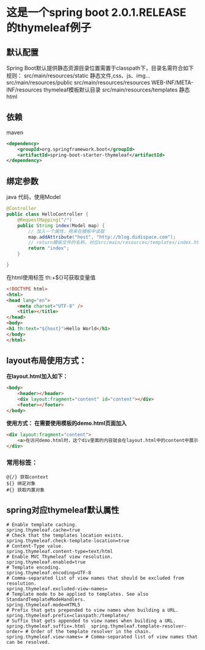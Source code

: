 这是一个spring boot 2.0.1.RELEASE 的thymeleaf例子
============================================
## 默认配置
Spring Boot默认提供静态资源目录位置需置于classpath下，目录名需符合如下规则：
    src/main/resources/static 静态文件,css、js、img...
    src/main/resources/public 
    src/main/resources/resources
    WEB-INF/META-INF/resources
thymeleaf模板默认目录
    src/main/resources/templates 静态html

## 依赖
maven
```xml
<dependency>
    <groupId>org.springframework.boot</groupId>
    <artifactId>spring-boot-starter-thymeleaf</artifactId>
</dependency>
```
## 绑定参数
java 代码，使用Model
```java
@Controller
public class HelloController {
    @RequestMapping("/")
    public String index(Model map) {
        // 加入一个属性，用来在模板中读取
        map.addAttribute("host", "http://blog.didispace.com");
        // return模板文件的名称，对应src/main/resources/templates/index.html
        return "index";  
    }

}
```
在html使用标签 th:+${}可获取变量值
```html
<!DOCTYPE html>
<html>
<head lang="en">
    <meta charset="UTF-8" />
    <title></title>
</head>
<body>
<h1 th:text="${host}">Hello World</h1>
</body>
</html>
```

## layout布局使用方式：
**在layout.html加入如下：**
```html
<body>
    <header></header>
    <div layout:fragment="content" id="content"></div>
    <footer></footer>
</body>
```
**使用方式： 在需要使用模板的demo.html页面加入**
```html
<div layout:fragment="content">
    <a>在访问demo.html时，这个div里面的内容就会在layout.html中的content中展示</a>
</div>
```
### 常用标签：
    @{/} 获取context
    ${} 绑定对象
    #{} 获取内置对象


## spring对应thymeleaf默认属性
```properties
# Enable template caching.
spring.thymeleaf.cache=true 
# Check that the templates location exists.
spring.thymeleaf.check-template-location=true 
# Content-Type value.
spring.thymeleaf.content-type=text/html 
# Enable MVC Thymeleaf view resolution.
spring.thymeleaf.enabled=true 
# Template encoding.
spring.thymeleaf.encoding=UTF-8 
# Comma-separated list of view names that should be excluded from resolution.
spring.thymeleaf.excluded-view-names= 
# Template mode to be applied to templates. See also StandardTemplateModeHandlers.
spring.thymeleaf.mode=HTML5 
# Prefix that gets prepended to view names when building a URL.
spring.thymeleaf.prefix=classpath:/templates/ 
# Suffix that gets appended to view names when building a URL.
spring.thymeleaf.suffix=.html  spring.thymeleaf.template-resolver-order= # Order of the template resolver in the chain. spring.thymeleaf.view-names= # Comma-separated list of view names that can be resolved.
```


